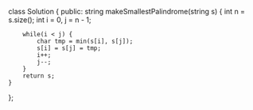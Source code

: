 class Solution {
public:
    string makeSmallestPalindrome(string s) {
        int n = s.size();
        int i = 0, j = n - 1;
        
        while(i < j) {
            char tmp = min(s[i], s[j]);
            s[i] = s[j] = tmp;
            i++;
            j--;
        }
        return s;
    }
};